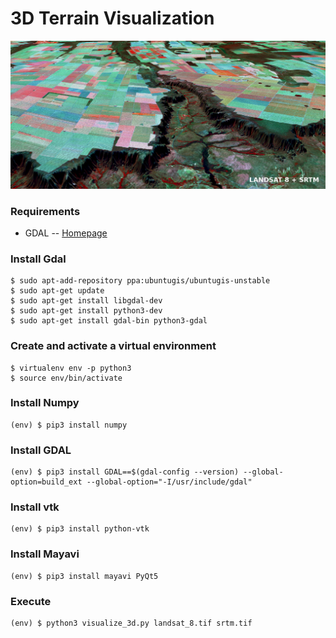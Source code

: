 # 3D Terrain Visualization

![bigdata-docker](./docs/visualization.png)

### Requirements
* GDAL -- [Homepage](http://www.gdal.org)

### Install Gdal
```shell
$ sudo apt-add-repository ppa:ubuntugis/ubuntugis-unstable
$ sudo apt-get update
$ sudo apt-get install libgdal-dev
$ sudo apt-get install python3-dev
$ sudo apt-get install gdal-bin python3-gdal
```

### Create and activate a virtual environment
```shell
$ virtualenv env -p python3
$ source env/bin/activate
```

### Install Numpy
```shell
(env) $ pip3 install numpy
```
### Install GDAL
```shell
(env) $ pip3 install GDAL==$(gdal-config --version) --global-option=build_ext --global-option="-I/usr/include/gdal"
```

### Install vtk
```shell
(env) $ pip3 install python-vtk
```

### Install Mayavi
```shell
(env) $ pip3 install mayavi PyQt5
```

### Execute
```shell
(env) $ python3 visualize_3d.py landsat_8.tif srtm.tif
```
